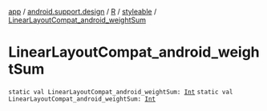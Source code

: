 [app](../../../index.md) / [android.support.design](../../index.md) / [R](../index.md) / [styleable](index.md) / [LinearLayoutCompat_android_weightSum](./-linear-layout-compat_android_weight-sum.md)

# LinearLayoutCompat_android_weightSum

`static val LinearLayoutCompat_android_weightSum: `[`Int`](https://kotlinlang.org/api/latest/jvm/stdlib/kotlin/-int/index.html)
`static val LinearLayoutCompat_android_weightSum: `[`Int`](https://kotlinlang.org/api/latest/jvm/stdlib/kotlin/-int/index.html)
